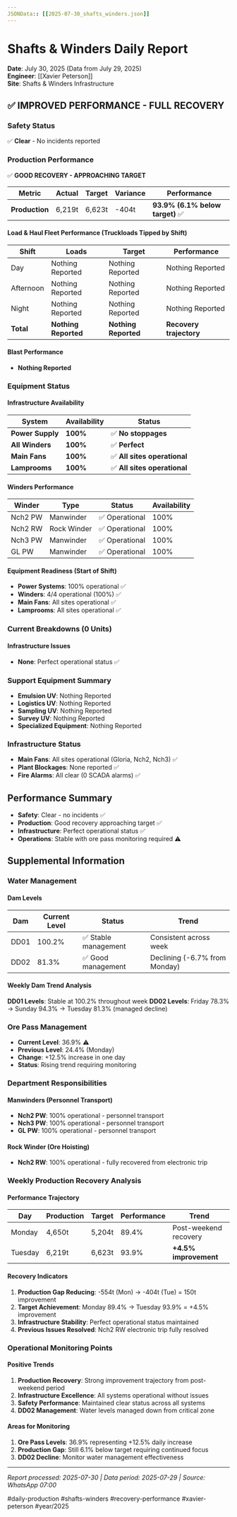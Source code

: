 ```yaml
---
JSONData:: [[2025-07-30_shafts_winders.json]]
---
```


# Shafts & Winders Daily Report
**Date**: July 30, 2025 (Data from July 29, 2025)  
**Engineer**: [[Xavier Peterson]]  
**Site**: Shafts & Winders Infrastructure

## ✅ IMPROVED PERFORMANCE - FULL RECOVERY

### Safety Status
✅ **Clear** - No incidents reported

### Production Performance
✅ **GOOD RECOVERY - APPROACHING TARGET**

| Metric | Actual | Target | Variance | Performance |
|--------|--------|--------|----------|-------------|
| **Production** | 6,219t | 6,623t | -404t | **93.9% (6.1% below target)** ✅ |

#### Load & Haul Fleet Performance (Truckloads Tipped by Shift)
| Shift | Loads | Target | Performance |
|-------|-------|--------|-------------|
| Day | Nothing Reported | Nothing Reported | Nothing Reported |
| Afternoon | Nothing Reported | Nothing Reported | Nothing Reported |
| Night | Nothing Reported | Nothing Reported | Nothing Reported |
| **Total** | **Nothing Reported** | **Nothing Reported** | **Recovery trajectory** |

#### Blast Performance
- **Nothing Reported**

### Equipment Status

#### Infrastructure Availability
| System | Availability | Status |
|--------|-------------|---------|
| **Power Supply** | **100%** | ✅ **No stoppages** |
| **All Winders** | **100%** | ✅ **Perfect** |
| **Main Fans** | **100%** | ✅ **All sites operational** |
| **Lamprooms** | **100%** | ✅ **All sites operational** |

#### Winders Performance
| Winder | Type | Status | Availability |
|--------|------|---------|-------------|
| Nch2 PW | Manwinder | ✅ Operational | 100% |
| Nch2 RW | Rock Winder | ✅ Operational | 100% |
| Nch3 PW | Manwinder | ✅ Operational | 100% |
| GL PW | Manwinder | ✅ Operational | 100% |

#### Equipment Readiness (Start of Shift)
- **Power Systems**: 100% operational ✅
- **Winders**: 4/4 operational (100%) ✅
- **Main Fans**: All sites operational ✅
- **Lamprooms**: All sites operational ✅

### Current Breakdowns (0 Units)

#### Infrastructure Issues
- **None**: Perfect operational status ✅

### Support Equipment Summary
- **Emulsion UV**: Nothing Reported
- **Logistics UV**: Nothing Reported
- **Sampling UV**: Nothing Reported
- **Survey UV**: Nothing Reported
- **Specialized Equipment**: Nothing Reported

### Infrastructure Status
- **Main Fans**: All sites operational (Gloria, Nch2, Nch3) ✅
- **Plant Blockages**: None reported ✅
- **Fire Alarms**: All clear (0 SCADA alarms) ✅

## Performance Summary
- **Safety**: Clear - no incidents ✅
- **Production**: Good recovery approaching target ✅
- **Infrastructure**: Perfect operational status ✅
- **Operations**: Stable with ore pass monitoring required ⚠️

## Supplemental Information

### Water Management
#### Dam Levels
| Dam | Current Level | Status | Trend |
|-----|--------------|--------|-------|
| DD01 | 100.2% | ✅ Stable management | Consistent across week |
| DD02 | 81.3% | ✅ Good management | Declining (-6.7% from Monday) |

#### Weekly Dam Trend Analysis
**DD01 Levels**: Stable at 100.2% throughout week
**DD02 Levels**: Friday 78.3% → Sunday 94.3% → Tuesday 81.3% (managed decline)

### Ore Pass Management
- **Current Level**: 36.9% ⚠️
- **Previous Level**: 24.4% (Monday)
- **Change**: +12.5% increase in one day
- **Status**: Rising trend requiring monitoring

### Department Responsibilities
#### Manwinders (Personnel Transport)
- **Nch2 PW**: 100% operational - personnel transport
- **Nch3 PW**: 100% operational - personnel transport  
- **GL PW**: 100% operational - personnel transport

#### Rock Winder (Ore Hoisting)
- **Nch2 RW**: 100% operational - fully recovered from electronic trip

### Weekly Production Recovery Analysis
#### Performance Trajectory
| Day | Production | Target | Performance | Trend |
|-----|-----------|--------|-------------|--------|
| Monday | 4,650t | 5,204t | 89.4% | Post-weekend recovery |
| Tuesday | 6,219t | 6,623t | 93.9% | **+4.5% improvement** |

#### Recovery Indicators
1. **Production Gap Reducing**: -554t (Mon) → -404t (Tue) = 150t improvement
2. **Target Achievement**: Monday 89.4% → Tuesday 93.9% = +4.5% improvement
3. **Infrastructure Stability**: Perfect operational status maintained
4. **Previous Issues Resolved**: Nch2 RW electronic trip fully resolved

### Operational Monitoring Points
#### Positive Trends
1. **Production Recovery**: Strong improvement trajectory from post-weekend period
2. **Infrastructure Excellence**: All systems operational without issues
3. **Safety Performance**: Maintained clear status across all systems
4. **DD02 Management**: Water levels managed down from critical zone

#### Areas for Monitoring
1. **Ore Pass Levels**: 36.9% representing +12.5% daily increase
2. **Production Gap**: Still 6.1% below target requiring continued focus
3. **DD02 Decline**: Monitor water management effectiveness

---
*Report processed: 2025-07-30 | Data period: 2025-07-29 | Source: WhatsApp 07:00*

#daily-production #shafts-winders #recovery-performance #xavier-peterson #year/2025